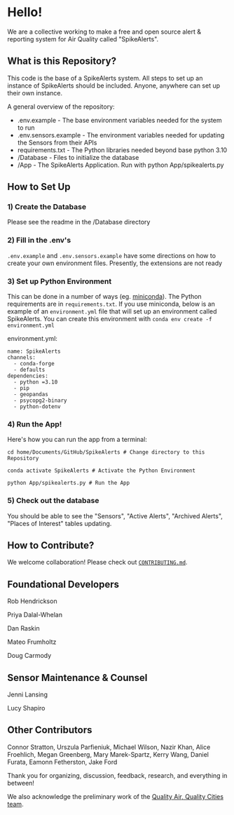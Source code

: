# Hello!

We are a collective working to make a free and open source alert & reporting system for Air Quality called "SpikeAlerts".

## What is this Repository?

This code is the base of a SpikeAlerts system. All steps to set up an instance of SpikeAlerts should be included. Anyone, anywhere can set up their own instance.

A general overview of the repository: 

+ .env.example - The base environment variables needed for the system to run
+ .env.sensors.example - The environment variables needed for updating the Sensors from their APIs
+ requirements.txt - The Python libraries needed beyond base python 3.10
+ /Database - Files to initialize the database
+ /App - The SpikeAlerts Application. Run with python App/spikealerts.py

## How to Set Up

### 1) Create the Database

Please see the readme in the /Database directory

### 2) Fill in the .env's

`.env.example` and `.env.sensors.example` have some directions on how to create your own environment files. Presently, the extensions are not ready

### 3) Set up Python Environment

This can be done in a number of ways (eg. [miniconda](https://docs.anaconda.com/free/miniconda/index.html)). The Python requirements are in `requirements.txt`. If you use miniconda, below is an example of an `environment.yml` file that will set up an environment called SpikeAlerts. You can create this environment with `conda env create -f environment.yml`

environment.yml:
```
name: SpikeAlerts
channels:
  - conda-forge
  - defaults
dependencies:
  - python =3.10
  - pip
  - geopandas
  - psycopg2-binary
  - python-dotenv
```

### 4) Run the App!

Here's how you can run the app from a terminal:

```
cd home/Documents/GitHub/SpikeAlerts # Change directory to this Repository

conda activate SpikeAlerts # Activate the Python Environment

python App/spikealerts.py # Run the App
```

### 5) Check out the database

You should be able to see the "Sensors", "Active Alerts", "Archived Alerts", "Places of Interest" tables updating.

## How to Contribute?

We welcome collaboration! Please check out [`CONTRIBUTING.md`](CONTRIBUTING.md).

## Foundational Developers

Rob Hendrickson

Priya Dalal-Whelan

Dan Raskin

Mateo Frumholtz

Doug Carmody

## Sensor Maintenance & Counsel

Jenni Lansing

Lucy Shapiro

## Other Contributors 

Connor Stratton, Urszula Parfieniuk, Michael Wilson, Nazir Khan, Alice Froehlich, Megan Greenberg, Mary Marek-Spartz, Kerry Wang, Daniel Furata, Eamonn Fetherston, Jake Ford

Thank you for organizing, discussion, feedback, research, and everything in between!

We also acknowledge the preliminary work of the [Quality Air, Quality Cities team](https://github.com/RTGS-Lab/QualityAirQualityCities).
